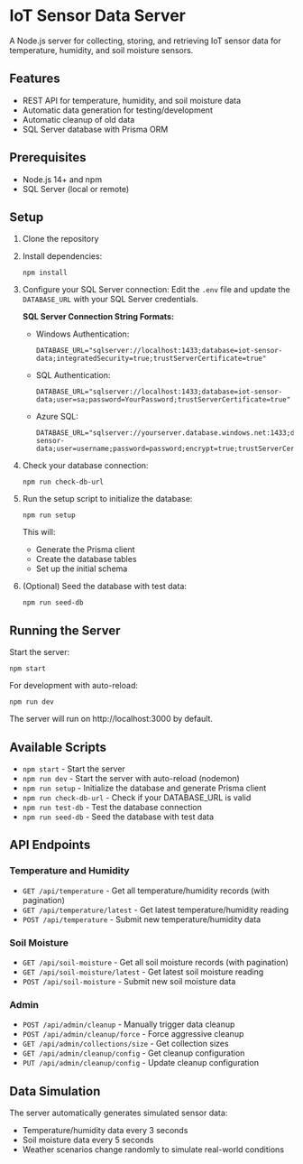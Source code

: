 # IoT Sensor Data Server

A Node.js server for collecting, storing, and retrieving IoT sensor data for temperature, humidity, and soil moisture sensors.

## Features

- REST API for temperature, humidity, and soil moisture data
- Automatic data generation for testing/development
- Automatic cleanup of old data
- SQL Server database with Prisma ORM

## Prerequisites

- Node.js 14+ and npm
- SQL Server (local or remote)

## Setup

1. Clone the repository
2. Install dependencies:
   ```
   npm install
   ```
3. Configure your SQL Server connection:
   Edit the `.env` file and update the `DATABASE_URL` with your SQL Server credentials.
   
   **SQL Server Connection String Formats:**
   
   - Windows Authentication:
     ```
     DATABASE_URL="sqlserver://localhost:1433;database=iot-sensor-data;integratedSecurity=true;trustServerCertificate=true"
     ```
   
   - SQL Authentication:
     ```
     DATABASE_URL="sqlserver://localhost:1433;database=iot-sensor-data;user=sa;password=YourPassword;trustServerCertificate=true"
     ```
   
   - Azure SQL:
     ```
     DATABASE_URL="sqlserver://yourserver.database.windows.net:1433;database=iot-sensor-data;user=username;password=password;encrypt=true;trustServerCertificate=false"
     ```

4. Check your database connection:
   ```
   npm run check-db-url
   ```

5. Run the setup script to initialize the database:
   ```
   npm run setup
   ```
   This will:
   - Generate the Prisma client
   - Create the database tables
   - Set up the initial schema

6. (Optional) Seed the database with test data:
   ```
   npm run seed-db
   ```

## Running the Server

Start the server:
```
npm start
```

For development with auto-reload:
```
npm run dev
```

The server will run on http://localhost:3000 by default.

## Available Scripts

- `npm start` - Start the server
- `npm run dev` - Start the server with auto-reload (nodemon)
- `npm run setup` - Initialize the database and generate Prisma client
- `npm run check-db-url` - Check if your DATABASE_URL is valid
- `npm run test-db` - Test the database connection
- `npm run seed-db` - Seed the database with test data

## API Endpoints

### Temperature and Humidity

- `GET /api/temperature` - Get all temperature/humidity records (with pagination)
- `GET /api/temperature/latest` - Get latest temperature/humidity reading
- `POST /api/temperature` - Submit new temperature/humidity data

### Soil Moisture

- `GET /api/soil-moisture` - Get all soil moisture records (with pagination)
- `GET /api/soil-moisture/latest` - Get latest soil moisture reading
- `POST /api/soil-moisture` - Submit new soil moisture data

### Admin

- `POST /api/admin/cleanup` - Manually trigger data cleanup
- `POST /api/admin/cleanup/force` - Force aggressive cleanup
- `GET /api/admin/collections/size` - Get collection sizes
- `GET /api/admin/cleanup/config` - Get cleanup configuration
- `PUT /api/admin/cleanup/config` - Update cleanup configuration

## Data Simulation

The server automatically generates simulated sensor data:
- Temperature/humidity data every 3 seconds
- Soil moisture data every 5 seconds
- Weather scenarios change randomly to simulate real-world conditions 